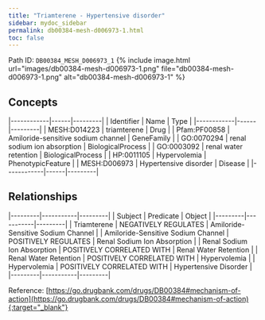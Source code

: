 ```yaml
---
title: "Triamterene - Hypertensive disorder"
sidebar: mydoc_sidebar
permalink: db00384-mesh-d006973-1.html
toc: false 
---
```



Path ID: `DB00384_MESH_D006973_1`
{% include image.html url="images/db00384-mesh-d006973-1.png" file="db00384-mesh-d006973-1.png" alt="db00384-mesh-d006973-1" %}

## Concepts

|------------|------|---------|
| Identifier | Name | Type    |
|------------|------|---------|
| MESH:D014223 | triamterene | Drug |
| Pfam:PF00858 | Amiloride-sensitive sodium channel | GeneFamily |
| GO:0070294 | renal sodium ion absorption | BiologicalProcess |
| GO:0003092 | renal water retention | BiologicalProcess |
| HP:0011105 | Hypervolemia | PhenotypicFeature |
| MESH:D006973 | Hypertensive disorder | Disease |
|------------|------|---------|

## Relationships

|---------|-----------|---------|
| Subject | Predicate | Object  |
|---------|-----------|---------|
| Triamterene | NEGATIVELY REGULATES | Amiloride-Sensitive Sodium Channel |
| Amiloride-Sensitive Sodium Channel | POSITIVELY REGULATES | Renal Sodium Ion Absorption |
| Renal Sodium Ion Absorption | POSITIVELY CORRELATED WITH | Renal Water Retention |
| Renal Water Retention | POSITIVELY CORRELATED WITH | Hypervolemia |
| Hypervolemia | POSITIVELY CORRELATED WITH | Hypertensive Disorder |
|---------|-----------|---------|

Reference: [https://go.drugbank.com/drugs/DB00384#mechanism-of-action](https://go.drugbank.com/drugs/DB00384#mechanism-of-action){:target="_blank"}
